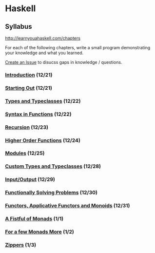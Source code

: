 # Haskell

## Syllabus

http://learnyouahaskell.com/chapters

For each of the following chapters, write a small program demonstrating your
knowledge and what you learned.

[Create an Issue](https://github.com/ga-dc/haskell/issues/new) to disucss
gaps in knowledge / questions.

### [Introduction](http://learnyouahaskell.com/introduction) (12/21)

### [Starting Out](http://learnyouahaskell.com/starting-out) (12/21)

### [Types and Typeclasses](http://learnyouahaskell.com/types-and-typeclasses) (12/22)

### [Syntax in Functions](http://learnyouahaskell.com/syntax-in-functions) (12/22)

### [Recursion](http://learnyouahaskell.com/recursion) (12/23)

### [Higher Order Functions](http://learnyouahaskell.com/higher-order-functions) (12/24)

### [Modules](http://learnyouahaskell.com/modules) (12/25)

### [Custom Types and Typeclasses](http://learnyouahaskell.com/making-our-own-types-and-typeclasses) (12/28)

### [Input/Output](http://learnyouahaskell.com/input-and-output) (12/29)

### [Functionally Solving Problems](http://learnyouahaskell.com/functionally-solving-problems) (12/30)

### [Functors, Applicative Functors and Monoids](http://learnyouahaskell.com/functors-applicative-functors-and-monoids) (12/31)

### [A Fistful of Monads](http://learnyouahaskell.com/a-fistful-of-monads) (1/1)

### [For a few Monads More](http://learnyouahaskell.com/for-a-few-monads-more) (1/2)

### [Zippers](http://learnyouahaskell.com/zippers) (1/3)